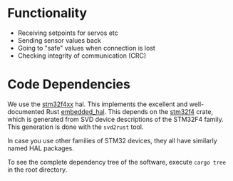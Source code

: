 

# Functionality

* Receiving setpoints for servos etc
* Sending sensor values back
* Going to "safe" values when connection is lost
* Checking integrity of communication (CRC)




# Code Dependencies
We use the [stm32f4xx](https://docs.rs/stm32f4xx-hal/latest/stm32f4xx_hal) hal. 
This implements the excellent and well-documented Rust [embedded_hal](https://docs.rs/embedded-hal/latest/embedded_hal/).
This depends on the [stm32f4](https://docs.rs/stm32f4/latest/stm32f4) crate, 
which is generated from SVD device descriptions of the STM32F4 family.
This generation is done with the `svd2rust` tool.

In case you use other families of STM32 devices, they all have similarly named HAL packages.

To see the complete dependency tree of the software, execute `cargo tree` in the root directory.